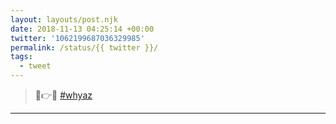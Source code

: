 ```yaml
---
layout: layouts/post.njk
date: 2018-11-13 04:25:14 +00:00
twitter: '1062199687036329985'
permalink: /status/{{ twitter }}/
tags: 
  - tweet
---
```


> 🔴👉🔵 [#whyaz](https://twitter.com/hashtag/whyaz)

---
